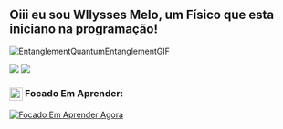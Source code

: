 ## Oiii eu sou Wllysses Melo, um Físico que esta iniciano na programação!
![EntanglementQuantumEntanglementGIF](https://github.com/user-attachments/assets/ef3e5952-535d-4e91-8d23-ecd374e36137)

<div> 
  <a href="https://instagram.com/melo.wllysses" target="_blank"><img src="https://img.shields.io/badge/-Instagram-%23E4405F?style=for-the-badge&logo=instagram&logoColor=white" target="_blank"></a>
  <a href="https://www.linkedin.com/in/wllysses-melo-139681215" target="_blank"><img src="https://img.shields.io/badge/-LinkedIn-%230077B5?style=for-the-badge&logo=linkedin&logoColor=white" target="_blank"></a> 
  
</div>


### <div><img src="https://raw.githubusercontent.com/Tarikul-Islam-Anik/Animated-Fluent-Emojis/master/Emojis/Hand%20gestures/Brain.png" alt="Brain Emoji" width="23px" align="top" /> Focado Em Aprender:</div>
[![Focado Em Aprender Agora](https://skillicons.dev/icons?i=py,html,css,blender,java)](https://skillicons.dev)





